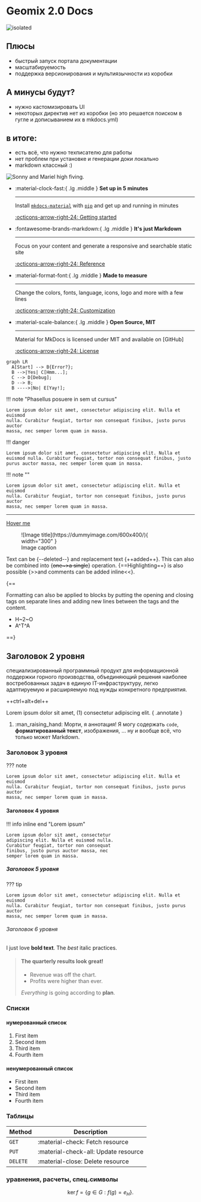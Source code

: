 # Geomix 2.0 Docs 


<img src="\C:\Users\t.khovanova\Documents\mk\docs\group.png" alt="isolated" />


## Плюсы

* быстрый запуск портала документации
* масштабируемость
* поддержка версионирования и мультиязычности из коробки

## А минусы будут?

* нужно кастомизировать UI
* некоторых директив нет из коробки (но это решается поиском в гугле и дописыванием их в mkdocs.yml)

## в итоге:

* есть всё, что нужно техписателю для работы
* нет проблем при установке и генерации доки локально
* markdown классный :)


![Sonny and Mariel high fiving.](https://content.codecademy.com/courses/learn-cpp/community-challenge/highfive.gif)


<div class="grid cards" markdown>

-   :material-clock-fast:{ .lg .middle } __Set up in 5 minutes__

    ---

    Install [`mkdocs-material`](#) with [`pip`](#) and get up
    and running in minutes

    [:octicons-arrow-right-24: Getting started](#)

-   :fontawesome-brands-markdown:{ .lg .middle } __It's just Markdown__

    ---

    Focus on your content and generate a responsive and searchable static site

    [:octicons-arrow-right-24: Reference](#)

-   :material-format-font:{ .lg .middle } __Made to measure__

    ---

    Change the colors, fonts, language, icons, logo and more with a few lines

    [:octicons-arrow-right-24: Customization](#)

-   :material-scale-balance:{ .lg .middle } __Open Source, MIT__

    ---

    Material for MkDocs is licensed under MIT and available on [GitHub]

    [:octicons-arrow-right-24: License](#)

</div>


``` mermaid
graph LR
  A[Start] --> B{Error?};
  B -->|Yes| C[Hmm...];
  C --> D[Debug];
  D --> B;
  B ---->|No| E[Yay!];
```


!!! note "Phasellus posuere in sem ut cursus"

    Lorem ipsum dolor sit amet, consectetur adipiscing elit. Nulla et euismod
    nulla. Curabitur feugiat, tortor non consequat finibus, justo purus auctor
    massa, nec semper lorem quam in massa.

!!! danger

    Lorem ipsum dolor sit amet, consectetur adipiscing elit. Nulla et euismod nulla. Curabitur feugiat, tortor non consequat finibus, justo purus auctor massa, nec semper lorem quam in massa.

!!! note ""

    Lorem ipsum dolor sit amet, consectetur adipiscing elit. Nulla et euismod
    nulla. Curabitur feugiat, tortor non consequat finibus, justo purus auctor
    massa, nec semper lorem quam in massa.

---

[Hover me](https://example.com "О нет, я тултип!")


<figure markdown="span">
  ![Image title](https://dummyimage.com/600x400/){ width="300" }
  <figcaption>Image caption</figcaption>
</figure>

Text can be {--deleted--} and replacement text {++added++}. This can also be
combined into {~~one~>a single~~} operation. {==Highlighting==} is also
possible {>>and comments can be added inline<<}.

{==

Formatting can also be applied to blocks by putting the opening and closing
tags on separate lines and adding new lines between the tags and the content.

- H~2~O
- A^T^A

==}




## Заголовок 2 уровня

специализированный программный продукт для информационной поддержки горного производства, объединяющий решения наиболее востребованных задач в единую IT-инфраструктуру, легко адаптируемую и расширяемую под нужды конкретного предприятия.

++ctrl+alt+del++

Lorem ipsum dolor sit amet, (1) consectetur adipiscing elit.
{ .annotate }

1.  :man_raising_hand: Морти, я аннотация! Я могу содержать `code`, __форматированный текст__, изображения, ... ну и вообще всё, что только может Markdown.


### Заголовок 3 уровня

??? note

    Lorem ipsum dolor sit amet, consectetur adipiscing elit. Nulla et euismod
    nulla. Curabitur feugiat, tortor non consequat finibus, justo purus auctor
    massa, nec semper lorem quam in massa.

#### Заголовок 4 уровня

!!! info inline end "Lorem ipsum"

    Lorem ipsum dolor sit amet, consectetur
    adipiscing elit. Nulla et euismod nulla.
    Curabitur feugiat, tortor non consequat
    finibus, justo purus auctor massa, nec
    semper lorem quam in massa.

##### Заголовок 5 уровня

??? tip

    Lorem ipsum dolor sit amet, consectetur adipiscing elit. Nulla et euismod
    nulla. Curabitur feugiat, tortor non consequat finibus, justo purus auctor
    massa, nec semper lorem quam in massa.

###### Заголовок 6 уровня

I just love **bold text**.
The *best* italic practices.



> #### The quarterly results look great!
>
> - Revenue was off the chart.
> - Profits were higher than ever.
>
>  *Everything* is going according to **plan**.





### Списки

#### нумерованный список

1. First item
2. Second item
3. Third item
4. Fourth item 

#### ненумерованный список

* First item
* Second item
* Third item
* Fourth item 

### Таблицы

| Method      | Description                          |
| ----------- | ------------------------------------ |
| `GET`       | :material-check:     Fetch resource  |
| `PUT`       | :material-check-all: Update resource |
| `DELETE`    | :material-close:     Delete resource |

### уравнения, расчеты, спец.символы

$$
\operatorname{ker} f=\{g\in G:f(g)=e_{H}\}{\mbox{.}}
$$

